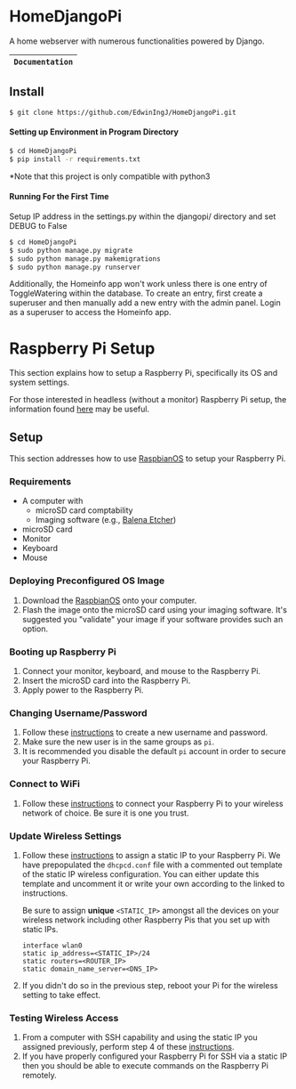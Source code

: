 # HomeDjangoPi
A home webserver with numerous functionalities powered by Django.

**`Documentation`** |
------------------- |

## Install
```
$ git clone https://github.com/EdwinIngJ/HomeDjangoPi.git
```

#### Setting up Environment in Program Directory
```bash
$ cd HomeDjangoPi
$ pip install -r requirements.txt
```
*Note that this project is only compatible with python3

#### Running For the First Time
Setup IP address in the settings.py within the djangopi/ directory and set DEBUG to False
```bash
$ cd HomeDjangoPi
$ sudo python manage.py migrate
$ sudo python manage.py makemigrations
$ sudo python manage.py runserver
```
Additionally, the Homeinfo app won't work unless there is one entry of ToggleWatering within the database. 
To create an entry, first create a superuser and then manually add a new entry with the admin panel. Login as a superuser to access the Homeinfo app.

# Raspberry Pi Setup
This section explains how to setup a Raspberry Pi, specifically its OS and system settings. 

For those interested in headless (without a monitor) Raspberry Pi setup, the information found [here](https://www.raspberrypi.org/documentation/configuration/wireless/headless.md) may be useful.

## Setup
This section addresses how to use [RaspbianOS](https://www.raspberrypi.org/downloads/raspberry-pi-os/) to setup your Raspberry Pi.

### Requirements
- A computer with
  - microSD card comptability
  - Imaging software (e.g., [Balena Etcher](https://www.balena.io/etcher/))
- microSD card
- Monitor
- Keyboard
- Mouse

### Deploying Preconfigured OS Image
1. Download the [RaspbianOS](https://www.raspberrypi.org/downloads/raspberry-pi-os/) onto your computer.
2. Flash the image onto the microSD card using your imaging software. It's suggested you "validate" your image if your software provides such an option.

### Booting up Raspberry Pi
1. Connect your monitor, keyboard, and mouse to the Raspberry Pi.
2. Insert the microSD card into the Raspberry Pi.
3. Apply power to the Raspberry Pi.

### Changing Username/Password
1. Follow these [instructions](https://www.maketecheasier.com/change-raspberry-pi-password/) to create a new username and password.
2. Make sure the new user is in the same groups as `pi`.
3. It is recommended you disable the default `pi` account in order to secure your Raspberry Pi.

### Connect to WiFi
1. Follow these [instructions](https://www.raspberrypi.org/documentation/configuration/wireless/desktop.md) to connect your Raspberry Pi to your wireless network of choice. Be sure it is one you trust.

### Update Wireless Settings
1. Follow these [instructions](https://pimylifeup.com/raspberry-pi-static-ip-address/) to assign a static IP to your Raspberry Pi. We have prepopulated the `dhcpcd.conf` file with a commented out template of the static IP wireless configuration. You can either update this template and uncomment it or write your own according to the linked to instructions.
   
   Be sure to assign **unique** `<STATIC_IP>` amongst all the devices on your wireless network including other Raspberry Pis that you set up with static IPs.
   ```
   interface wlan0
   static ip_address=<STATIC_IP>/24
   static routers=<ROUTER_IP>
   static domain_name_server=<DNS_IP>
   ```
2. If you didn't do so in the previous step, reboot your Pi for the wireless setting to take effect.

### Testing Wireless Access
1. From a computer with SSH capability and using the static IP you assigned previously, perform step 4 of these [instructions](https://www.raspberrypi.org/documentation/remote-access/ssh/).
2. If you have properly configured your Raspberry Pi for SSH via a static IP then you should be able to execute commands on the Raspberry Pi remotely.
